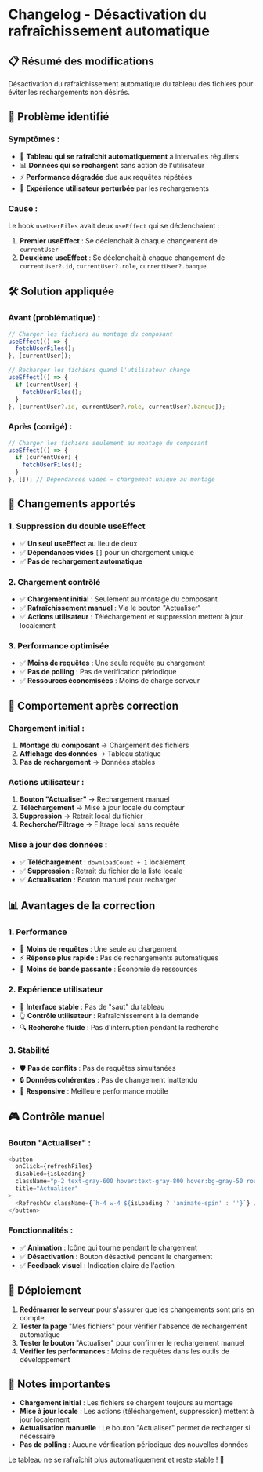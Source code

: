 # Changelog - Désactivation du rafraîchissement automatique

## 📋 Résumé des modifications

Désactivation du rafraîchissement automatique du tableau des fichiers pour éviter les rechargements non désirés.

## 🔧 Problème identifié

### **Symptômes :**
- 🔄 **Tableau qui se rafraîchit automatiquement** à intervalles réguliers
- 📊 **Données qui se rechargent** sans action de l'utilisateur
- ⚡ **Performance dégradée** due aux requêtes répétées
- 🎯 **Expérience utilisateur perturbée** par les rechargements

### **Cause :**
Le hook `useUserFiles` avait deux `useEffect` qui se déclenchaient :
1. **Premier useEffect** : Se déclenchait à chaque changement de `currentUser`
2. **Deuxième useEffect** : Se déclenchait à chaque changement de `currentUser?.id`, `currentUser?.role`, `currentUser?.banque`

## 🛠️ Solution appliquée

### **Avant (problématique) :**
```javascript
// Charger les fichiers au montage du composant
useEffect(() => {
  fetchUserFiles();
}, [currentUser]);

// Recharger les fichiers quand l'utilisateur change
useEffect(() => {
  if (currentUser) {
    fetchUserFiles();
  }
}, [currentUser?.id, currentUser?.role, currentUser?.banque]);
```

### **Après (corrigé) :**
```javascript
// Charger les fichiers seulement au montage du composant
useEffect(() => {
  if (currentUser) {
    fetchUserFiles();
  }
}, []); // Dépendances vides = chargement unique au montage
```

## 🎯 Changements apportés

### **1. Suppression du double useEffect**
- ✅ **Un seul useEffect** au lieu de deux
- ✅ **Dépendances vides** `[]` pour un chargement unique
- ✅ **Pas de rechargement automatique**

### **2. Chargement contrôlé**
- ✅ **Chargement initial** : Seulement au montage du composant
- ✅ **Rafraîchissement manuel** : Via le bouton "Actualiser"
- ✅ **Actions utilisateur** : Téléchargement et suppression mettent à jour localement

### **3. Performance optimisée**
- ✅ **Moins de requêtes** : Une seule requête au chargement
- ✅ **Pas de polling** : Pas de vérification périodique
- ✅ **Ressources économisées** : Moins de charge serveur

## 🔄 Comportement après correction

### **Chargement initial :**
1. **Montage du composant** → Chargement des fichiers
2. **Affichage des données** → Tableau statique
3. **Pas de rechargement** → Données stables

### **Actions utilisateur :**
1. **Bouton "Actualiser"** → Rechargement manuel
2. **Téléchargement** → Mise à jour locale du compteur
3. **Suppression** → Retrait local du fichier
4. **Recherche/Filtrage** → Filtrage local sans requête

### **Mise à jour des données :**
- ✅ **Téléchargement** : `downloadCount + 1` localement
- ✅ **Suppression** : Retrait du fichier de la liste locale
- ✅ **Actualisation** : Bouton manuel pour recharger

## 📊 Avantages de la correction

### **1. Performance**
- 🚀 **Moins de requêtes** : Une seule au chargement
- ⚡ **Réponse plus rapide** : Pas de rechargements automatiques
- 💾 **Moins de bande passante** : Économie de ressources

### **2. Expérience utilisateur**
- 🎯 **Interface stable** : Pas de "saut" du tableau
- 👆 **Contrôle utilisateur** : Rafraîchissement à la demande
- 🔍 **Recherche fluide** : Pas d'interruption pendant la recherche

### **3. Stabilité**
- 🛡️ **Pas de conflits** : Pas de requêtes simultanées
- 🔒 **Données cohérentes** : Pas de changement inattendu
- 📱 **Responsive** : Meilleure performance mobile

## 🎮 Contrôle manuel

### **Bouton "Actualiser" :**
```javascript
<button
  onClick={refreshFiles}
  disabled={isLoading}
  className="p-2 text-gray-600 hover:text-gray-800 hover:bg-gray-50 rounded-lg transition-colors disabled:opacity-50"
  title="Actualiser"
>
  <RefreshCw className={`h-4 w-4 ${isLoading ? 'animate-spin' : ''}`} />
</button>
```

### **Fonctionnalités :**
- ✅ **Animation** : Icône qui tourne pendant le chargement
- ✅ **Désactivation** : Bouton désactivé pendant le chargement
- ✅ **Feedback visuel** : Indication claire de l'action

## 🚀 Déploiement

1. **Redémarrer le serveur** pour s'assurer que les changements sont pris en compte
2. **Tester la page** "Mes fichiers" pour vérifier l'absence de rechargement automatique
3. **Tester le bouton** "Actualiser" pour confirmer le rechargement manuel
4. **Vérifier les performances** : Moins de requêtes dans les outils de développement

## 📝 Notes importantes

- **Chargement initial** : Les fichiers se chargent toujours au montage
- **Mise à jour locale** : Les actions (téléchargement, suppression) mettent à jour localement
- **Actualisation manuelle** : Le bouton "Actualiser" permet de recharger si nécessaire
- **Pas de polling** : Aucune vérification périodique des nouvelles données

Le tableau ne se rafraîchit plus automatiquement et reste stable ! 🎯
